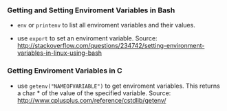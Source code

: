 

### Getting and Setting Enviroment Variables in Bash

- `env` or `printenv` to list all enviroment variables and their values.

- use `export` to set an enviroment variable. Source: http://stackoverflow.com/questions/234742/setting-environment-variables-in-linux-using-bash

### Getting Enviroment Variables in C

- use `getenv("NAMEOFVARIABLE")` to get enviroment variables. This returns a char * of the value of the specified variable. Source: http://www.cplusplus.com/reference/cstdlib/getenv/

